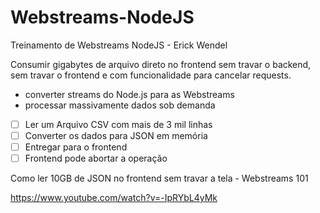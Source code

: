 # Webstreams-NodeJS
Treinamento de Webstreams NodeJS -  Erick Wendel

Consumir gigabytes de arquivo direto no frontend sem travar o backend, sem travar o frontend e com funcionalidade para cancelar requests. 

- converter streams do Node.js para as Webstreams
- processar massivamente dados sob demanda

- [ ] Ler um Arquivo CSV com mais de 3 mil linhas
- [ ] Converter os dados para JSON em memória
- [ ] Entregar para o frontend 
- [ ] Frontend pode abortar a operação

Como ler 10GB de JSON no frontend sem travar a tela - Webstreams 101

https://www.youtube.com/watch?v=-IpRYbL4yMk
